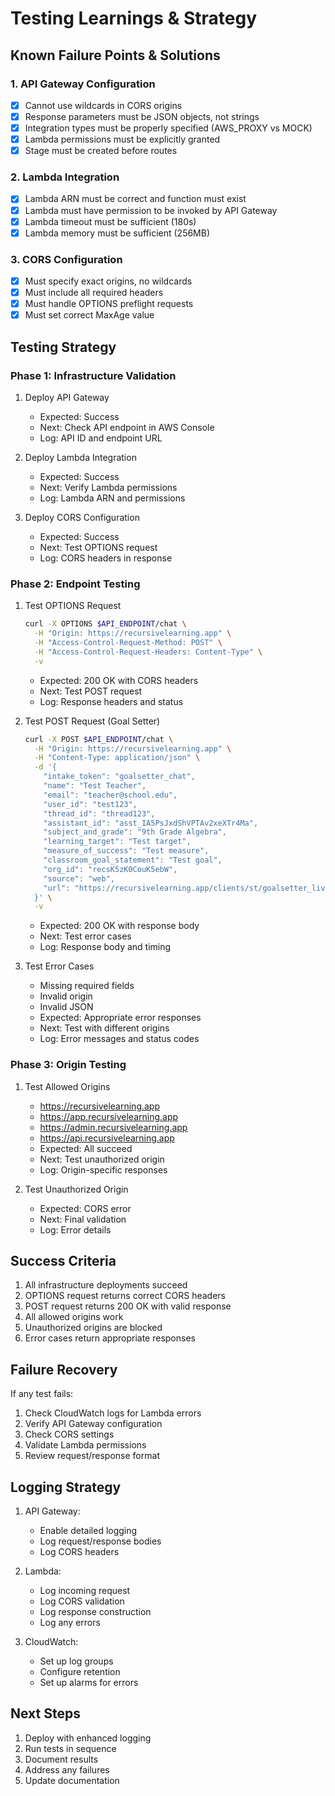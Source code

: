 # Testing Learnings & Strategy

## Known Failure Points & Solutions

### 1. API Gateway Configuration
- [x] Cannot use wildcards in CORS origins
- [x] Response parameters must be JSON objects, not strings
- [x] Integration types must be properly specified (AWS_PROXY vs MOCK)
- [x] Lambda permissions must be explicitly granted
- [x] Stage must be created before routes

### 2. Lambda Integration
- [x] Lambda ARN must be correct and function must exist
- [x] Lambda must have permission to be invoked by API Gateway
- [x] Lambda timeout must be sufficient (180s)
- [x] Lambda memory must be sufficient (256MB)

### 3. CORS Configuration
- [x] Must specify exact origins, no wildcards
- [x] Must include all required headers
- [x] Must handle OPTIONS preflight requests
- [x] Must set correct MaxAge value

## Testing Strategy

### Phase 1: Infrastructure Validation
1. Deploy API Gateway
   - Expected: Success
   - Next: Check API endpoint in AWS Console
   - Log: API ID and endpoint URL

2. Deploy Lambda Integration
   - Expected: Success
   - Next: Verify Lambda permissions
   - Log: Lambda ARN and permissions

3. Deploy CORS Configuration
   - Expected: Success
   - Next: Test OPTIONS request
   - Log: CORS headers in response

### Phase 2: Endpoint Testing
1. Test OPTIONS Request
   ```bash
   curl -X OPTIONS $API_ENDPOINT/chat \
     -H "Origin: https://recursivelearning.app" \
     -H "Access-Control-Request-Method: POST" \
     -H "Access-Control-Request-Headers: Content-Type" \
     -v
   ```
   - Expected: 200 OK with CORS headers
   - Next: Test POST request
   - Log: Response headers and status

2. Test POST Request (Goal Setter)
   ```bash
   curl -X POST $API_ENDPOINT/chat \
     -H "Origin: https://recursivelearning.app" \
     -H "Content-Type: application/json" \
     -d '{
       "intake_token": "goalsetter_chat",
       "name": "Test Teacher",
       "email": "teacher@school.edu",
       "user_id": "test123",
       "thread_id": "thread123",
       "assistant_id": "asst_IA5PsJxdShVPTAv2xeXTr4Ma",
       "subject_and_grade": "9th Grade Algebra",
       "learning_target": "Test target",
       "measure_of_success": "Test measure",
       "classroom_goal_statement": "Test goal",
       "org_id": "recsK5zK0CouK5ebW",
       "source": "web",
       "url": "https://recursivelearning.app/clients/st/goalsetter_live.html"
     }' \
     -v
   ```
   - Expected: 200 OK with response body
   - Next: Test error cases
   - Log: Response body and timing

3. Test Error Cases
   - Missing required fields
   - Invalid origin
   - Invalid JSON
   - Expected: Appropriate error responses
   - Next: Test with different origins
   - Log: Error messages and status codes

### Phase 3: Origin Testing
1. Test Allowed Origins
   - https://recursivelearning.app
   - https://app.recursivelearning.app
   - https://admin.recursivelearning.app
   - https://api.recursivelearning.app
   - Expected: All succeed
   - Next: Test unauthorized origin
   - Log: Origin-specific responses

2. Test Unauthorized Origin
   - Expected: CORS error
   - Next: Final validation
   - Log: Error details

## Success Criteria
1. All infrastructure deployments succeed
2. OPTIONS request returns correct CORS headers
3. POST request returns 200 OK with valid response
4. All allowed origins work
5. Unauthorized origins are blocked
6. Error cases return appropriate responses

## Failure Recovery
If any test fails:
1. Check CloudWatch logs for Lambda errors
2. Verify API Gateway configuration
3. Check CORS settings
4. Validate Lambda permissions
5. Review request/response format

## Logging Strategy
1. API Gateway:
   - Enable detailed logging
   - Log request/response bodies
   - Log CORS headers

2. Lambda:
   - Log incoming request
   - Log CORS validation
   - Log response construction
   - Log any errors

3. CloudWatch:
   - Set up log groups
   - Configure retention
   - Set up alarms for errors

## Next Steps
1. Deploy with enhanced logging
2. Run tests in sequence
3. Document results
4. Address any failures
5. Update documentation 